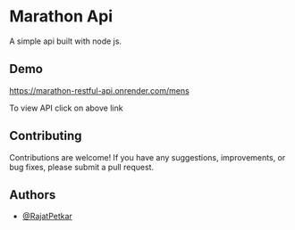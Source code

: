 
# Marathon Api
A simple api built with node js.


## Demo
https://marathon-restful-api.onrender.com/mens

To view API click on above link
## Contributing

Contributions are welcome! If you have any suggestions, improvements, or bug fixes, please submit a pull request.


## Authors

- [@RajatPetkar](https://www.github.com/RajatPetkar)

